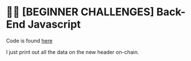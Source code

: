 # 🧑‍💻 [BEGINNER CHALLENGES] Back-End Javascript

Code is found [here](https://polkadot.js.org/docs/api/examples/promise/listen-to-blocks)

I just print out all the data on the new header on-chain.
